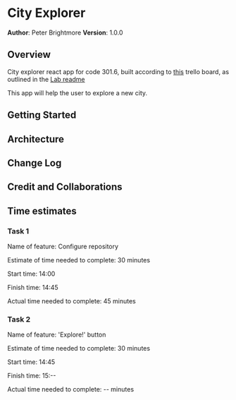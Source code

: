 # City Explorer

**Author**: Peter Brightmore
**Version**: 1.0.0

## Overview

City explorer react app for code 301.6, built according to [this](https://trello.com/b/Ajj9Cbac/module-2-city-explorer) trello board, as outlined in the [Lab readme](https://github.com/Wollivan/fs-01-22/tree/main/301/class-06/lab)

This app will help the user to explore a new city.

## Getting Started
<!-- What are the steps that a user must take in order to build this app on their own machine and get it running? -->

## Architecture
<!-- Provide a detailed description of the application design. What technologies (languages, libraries, etc) you're using, and any other relevant design information. -->

## Change Log
<!-- Use this area to document the iterative changes made to your application as each feature is successfully implemented. Use time stamps. Here's an example:

01-01-2001 4:59pm - Application now has a fully-functional express server, with a GET route for the location resource. -->

## Credit and Collaborations

## Time estimates

### Task 1

Name of feature: Configure repository

Estimate of time needed to complete: 30 minutes

Start time: 14:00

Finish time: 14:45

Actual time needed to complete: 45 minutes

### Task 2

Name of feature: 'Explore!' button

Estimate of time needed to complete: 30 minutes

Start time: 14:45

Finish time: 15:--

Actual time needed to complete: -- minutes
